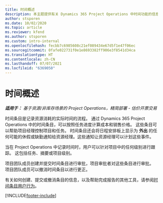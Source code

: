 ```yaml
---
title: 时间概述
description: 本主题提供有关 Dynamics 365 Project Operations 中时间功能的信息。
author: stsporen
ms.date: 10/02/2020
ms.topic: article
ms.reviewer: kfend
ms.author: stsporen
ms.custom: intro-internal
ms.openlocfilehash: fecbb7c6985608c21ef089434e67d5f1e47f06ec
ms.sourcegitcommit: 0fafe022731f0e1e8693382ff906e3f8541d34ca
ms.translationtype: HT
ms.contentlocale: zh-CN
ms.lasthandoff: 07/07/2021
ms.locfileid: "6369050"
---
```

# <a name="time-overview"></a>时间概述

_**适用于：** 基于资源/非库存场景的 Project Operations，精简部署 - 估价开票交易_

时间条目是记录资源消耗的实际时间的流程。 通过 Dynamics 365 Project Operations 中的时间条目，可以按照任务进度计算成本和销售价格。 这些条目可以帮助项目经理控制项目和任务。 时间条目还会将日程安排板上显示为 **外出** 的任何可能的休假或缺勤通知给资源经理。这些通知让资源经理可以计划这些事件。

当在 Project Operations 中记录时间时，用户可以针对项目中的任何级别进行跟踪。 这包括任务、摘要或项目级别。

项目团队成员创建并提交时间条目进行审批，项目审批者对这些条目进行审批。 项目团队成员可以撤消时间条目以进行更正。

有关如何创建、提交或撤消条目的信息，以及帮助完成报告的其他工具，请参阅[时间条目用户行为](ui-behavior-time.md)。



[!INCLUDE[footer-include](../includes/footer-banner.md)]